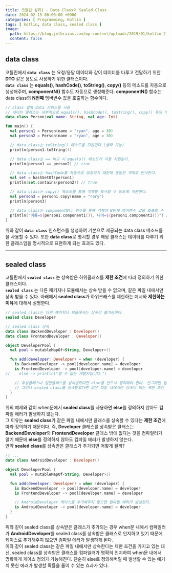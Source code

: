 ```yaml
---
title: 코틀린 심화1 - Data Class와 Sealed Class
date: 2024-02-15 00:00:00 +0900
categories: [ Programming, Kotlin ]
tags: [ kotlin, data class, sealed class ]
image:
  path: https://blog.jetbrains.com/wp-content/uploads/2019/01/kotlin-2.svg
  content: false
---
```


## data class

코틀린에서 **`data class`** 는 요청/응답 데이터와 같이 데이터를 다루고 전달하기 위한 **DTO** 같은 용도로 사용하기 위한 클래스이다.  
**`data class`** 는 **equals()**, **hashCode()**, **toString()**, **copy()** 등의 메소드를 자동으로 생성해주며,
**componentN()** 함수도 자동으로 생성해준다. **componentN()** 함수는 data class의 **N번째** 멤버변수 값을 호출하는 함수이다.

```kotlin
// class 앞에 data 키워드를 사용
// 데이터 클래스는 내부적으로 equals(), hashCode(), toString(), copy() 등의 메소드를 포함하고 있다.
data class Person(val name: String, val age: Int)

fun main() {
  val person1 = Person(name = "ryan", age = 30)
  val person2 = Person(name = "ryan", age = 30)

  // data class는 toString() 메소드를 지원한다.(생략 가능)
  println(person1.toString())

  // data class는 == 비교 시 equals() 메소드가 자동 지원된다.
  println(person1 == person2) // true

  // data class는 hashCode를 자동으로 생성하기 때문에 동일한 객체로 인식한다.
  val set = hashSetOf(person1)
  println(set.contains(person2)) // true

  // data class는 copy() 메소드를 통해 객체를 복사할 수 있도록 지원한다.
  val person3 = person1.copy(name = "rory")
  println(person3)

  // data class는 componentN() 함수를 통해 객체의 N번째 멤버변수 값을 호출할 수 있다.
  println("이름=${person1.component1()}, 나이=${person1.component2()}") // 이름=ryan, 나이=30
}

```

위와 같이 **`data class`** 인스턴스를 생성하여 기본으로 제공되는 data class 메소드들을 사용할 수 있다.
또한 **data class**로 명시할 경우 해당 클래스는 데이터를 다루기 위한 클래스임을 명시적으로 표현하게 되는 효과도 있다.

---

## sealed class

코틀린에서 **`sealed class`** 는 상속받은 하위클래스를 **제한 조건**에 따라 정의하기 위한 클래스이다.  
**`sealed class`** 는 다른 패키지나 모듈에서는 상속 받을 수 없으며, 같은 파일 내에서만 상속 받을 수 있다.
아래에서 **sealed class**가 하위크래스를 제한하는 예시와 **제한하는 이유**에 대해서 설명한다.

```kotlin
// sealed class는 다른 패키지나 모듈에서는 상속이 불가능하다.
sealed class Developer

// sealed class 상속
data class BackendDeveloper : Developer()
data class FrontendDeveloper : Developer()

object DeveloperPool {
  val pool = mutableMapOf<String, Developer>()

  fun add(developer: Developer) = when (developer) {
    is BackendDeveloper -> pool[developer.name] = developer
    is FrontendDeveloper -> pool[developer.name] = developer
//    else -> println("알 수 없는 개발자입니다.")

    // 추상클래스나 일반클래스를 상속받았다면 else를 반드시 정의해야 한다. 안그러면 컴파일에러가 발생한다.
    // 그러나 sealed class를 상속받았다면 같은 파일 내에서만 상속이 되는 제한 조건 때문에 else를 정의하지 않아도 컴파일 에러가 발생하지 않는다.
  }
}
```

위의 예제와 같이 when문에서 **sealed class**를 사용하면 **else**를 정의하지 않아도 컴파일 에러가 발생하지 않는다.  
그 이유는 **sealed class**가 같은 파일 내에서만 클래스를 상속할 수 있다는 **제한 조건**에 따라 정의하기 때문이다.
즉, **Developer** 클래스를 상속받은 클래스는 **BackendDeveloper**와 **FrontendDeveloper** 클래스 밖에 없다는 것을 컴파일러가 알기 때문에
**else**를 정의하지 않아도 컴파일 에러가 발생하지 않는다.  
만약 **sealed class**를 상속받은 클래스가 추가되면 어떻게 될까?

```kotlin
// ...
data class AndroidDeveloper : Developer()

object DeveloperPool {
  val pool = mutableMapOf<String, Developer>()

  fun add(developer: Developer) = when (developer) {
    is BackendDeveloper -> pool[developer.name] = developer
    is FrontendDeveloper -> pool[developer.name] = developer

    // AndroidDeveloper 케이스를 추가해주지 않으면 컴파일 에러가 발생한다.
    is AndroidDeveloper -> pool[developer.name] = developer
  }
}
```

위와 같이 sealed class를 상속받은 클래스가 추가되는 경우 when문 내에서 컴파일러가 **AndroidDeveloper**를
sealed class를 상속받은 클래스로 인지하고 있기 때문에 케이스로 추가해주지 않으면 컴파일 에러가 발생하게 된다.  
이와 같이 sealed class는 같은 파일 내에서만 상속한다는 제한 조건을 가지고 있는 대신,
sealed class를 상속받은 클래스를 컴파일러가 명확히 인지하여 when문 내에서 명확하게 케이스 정의가 가능해진다.
단순히 else로 정의해버릴 때 발생할 수 있는 예기치 못한 에러가 발생할 확률을 줄이 수 있는 효과가 있다.

